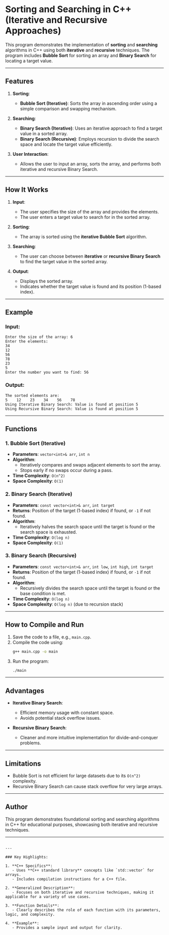 
# Sorting and Searching in C++ (Iterative and Recursive Approaches)

This program demonstrates the implementation of **sorting** and **searching** algorithms in C++ using both **iterative** and **recursive** techniques. The program includes **Bubble Sort** for sorting an array and **Binary Search** for locating a target value.

---

## Features

1. **Sorting**:
   - **Bubble Sort (Iterative)**: Sorts the array in ascending order using a simple comparison and swapping mechanism.

2. **Searching**:
   - **Binary Search (Iterative)**: Uses an iterative approach to find a target value in a sorted array.
   - **Binary Search (Recursive)**: Employs recursion to divide the search space and locate the target value efficiently.

3. **User Interaction**:
   - Allows the user to input an array, sorts the array, and performs both iterative and recursive Binary Search.

---

## How It Works

1. **Input**:
   - The user specifies the size of the array and provides the elements.
   - The user enters a target value to search for in the sorted array.

2. **Sorting**:
   - The array is sorted using the **iterative Bubble Sort** algorithm.

3. **Searching**:
   - The user can choose between **iterative** or **recursive Binary Search** to find the target value in the sorted array.

4. **Output**:
   - Displays the sorted array.
   - Indicates whether the target value is found and its position (1-based index).

---

## Example

### **Input**:
```
Enter the size of the array: 6
Enter the elements:
34
12
56
78
23
5
Enter the number you want to find: 56
```

### **Output**:
```
The sorted elements are:
5    12    23    34    56    78    
Using Iterative Binary Search: Value is found at position 5
Using Recursive Binary Search: Value is found at position 5
```

---

## Functions

### **1. Bubble Sort (Iterative)**
- **Parameters**: `vector<int>& arr`, `int n`
- **Algorithm**:
  - Iteratively compares and swaps adjacent elements to sort the array.
  - Stops early if no swaps occur during a pass.
- **Time Complexity**: `O(n^2)`
- **Space Complexity**: `O(1)`

### **2. Binary Search (Iterative)**
- **Parameters**: `const vector<int>& arr`, `int target`
- **Returns**: Position of the target (1-based index) if found, or `-1` if not found.
- **Algorithm**:
  - Iteratively halves the search space until the target is found or the search space is exhausted.
- **Time Complexity**: `O(log n)`
- **Space Complexity**: `O(1)`

### **3. Binary Search (Recursive)**
- **Parameters**: `const vector<int>& arr`, `int low`, `int high`, `int target`
- **Returns**: Position of the target (1-based index) if found, or `-1` if not found.
- **Algorithm**:
  - Recursively divides the search space until the target is found or the base condition is met.
- **Time Complexity**: `O(log n)`
- **Space Complexity**: `O(log n)` (due to recursion stack)

---

## How to Compile and Run

1. Save the code to a file, e.g., `main.cpp`.
2. Compile the code using:
   ```bash
   g++ main.cpp -o main
   ```
3. Run the program:
   ```bash
   ./main
   ```

---

## Advantages

- **Iterative Binary Search**:
  - Efficient memory usage with constant space.
  - Avoids potential stack overflow issues.

- **Recursive Binary Search**:
  - Cleaner and more intuitive implementation for divide-and-conquer problems.

---

## Limitations

- Bubble Sort is not efficient for large datasets due to its `O(n^2)` complexity.
- Recursive Binary Search can cause stack overflow for very large arrays.

---

## Author

This program demonstrates foundational sorting and searching algorithms in C++ for educational purposes, showcasing both iterative and recursive techniques.

---
```

---

### Key Highlights:

1. **C++ Specifics**:
   - Uses **C++ standard library** concepts like `std::vector` for arrays.
   - Includes compilation instructions for a C++ file.

2. **Generalized Description**:
   - Focuses on both iterative and recursive techniques, making it applicable for a variety of use cases.

3. **Function Details**:
   - Clearly describes the role of each function with its parameters, logic, and complexity.

4. **Example**:
   - Provides a sample input and output for clarity.

